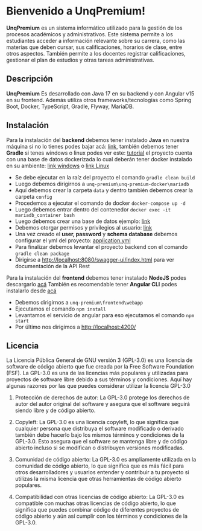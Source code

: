 # Bienvenido a UnqPremium!

**UnqPremium** es un sistema informático utilizado para la gestión de los procesos académicos y administrativos. Este sistema permite a los estudiantes acceder a información relevante sobre su carrera, como las materias que deben cursar, sus calificaciones, horarios de clase, entre otros aspectos. También permite a los docentes registrar calificaciones, gestionar el plan de estudios y otras tareas administrativas.


## Descripción

**UnqPremium** Es desarrollado con Java 17 en su backend y con Angular v15 en su frontend. Además utiliza otros frameworks/tecnologías como Spring Boot, Docker, TypeScript, Gradle, Flyway, MariaDB.

## Instalación

Para la instalación del **backend** debemos tener instalado **Java** en nuestra máquina si no lo tienes podes bajar acá:  [link](https://www.oracle.com/java/technologies/javase/jdk17-archive-downloads.html), también debemos tener **Gradle** si tenes windows o linux podes ver este: [tutorial](https://gradle.org/install/)  el proyecto cuenta con una base de datos dockerizada lo cual deberán tener docker instalado en su ambiente: [link windows](https://docs.docker.com/desktop/install/windows-install/) o [link Linux](https://docs.docker.com/engine/install/ubuntu/)

- Se debe ejecutar en la raíz del proyecto el comando ```gradle clean build```
- Luego debemos dirigirnos a ```unq-premium\unq-premium-docker\mariadb```
- Aquí debemos crear la carpeta ```data``` y dentro también debemos crear la carpeta ```config``` 
- Procedemos a ejecutar el comando de docker ```docker-compose up -d```
- Luego debemos entrar dentro del contenedor ```docker exec -it mariadb_container bash```
- Luego debemos crear una base de datos ejemplo: [link](https://dev.mysql.com/doc/refman/8.0/en/creating-database.html)
- Debemos otorgar permisos y privilegios al usuario: [link](https://dev.mysql.com/blog-archive/how-to-grant-privileges-to-users-in-mysql-80/)
- Una vez creado el **user, password** y **schema database** debemos configurar el yml del proyecto: [application.yml](https://github.com/zolezzi/unq-premium/blob/main/src/main/resources/application.yml)
- Para finalizar debemos levantar el proyecto backend con el comando ```gradle clean package```
-  Dirigirse a [http://localhost:8080/swagger-ui/index.html](http://localhost:8080/swagger-ui/index.html) para ver documentación de la API Rest

Para la instalación del **frontend** debemos tener instalado **NodeJS** podes descargarlo [acá](https://nodejs.org/es/download) También es recomendable tener **Angular CLI** podes instalarlo desde [acá](https://angular.io/cli)

- Debemos dirigirnos a ```unq-premium\frontend\webapp```
- Ejecutamos el comando ```npm install```
- Levantamos el servicio de angular para eso ejecutamos el comando ```npm start```
- Por último nos dirigimos a [http://localhost:4200/](http://localhost:4200/) 

## Licencia

La Licencia Pública General de GNU versión 3 (GPL-3.0) es una licencia de software de código abierto que fue creada por la Free Software Foundation (FSF). La GPL-3.0 es una de las licencias más populares y utilizadas para proyectos de software libre debido a sus términos y condiciones. Aquí hay algunas razones por las que puedes considerar utilizar la licencia GPL-3.0
1.  Protección de derechos de autor: La GPL-3.0 protege los derechos de autor del autor original del software y asegura que el software seguirá siendo libre y de código abierto.
    
2.  Copyleft: La GPL-3.0 es una licencia copyleft, lo que significa que cualquier persona que distribuya el software modificado o derivado también debe hacerlo bajo los mismos términos y condiciones de la GPL-3.0. Esto asegura que el software se mantenga libre y de código abierto incluso si se modifican o distribuyen versiones modificadas.
    
3.  Comunidad de código abierto: La GPL-3.0 es ampliamente utilizada en la comunidad de código abierto, lo que significa que es más fácil para otros desarrolladores y usuarios entender y contribuir a tu proyecto si utilizas la misma licencia que otras herramientas de código abierto populares.
    
4.  Compatibilidad con otras licencias de código abierto: La GPL-3.0 es compatible con muchas otras licencias de código abierto, lo que significa que puedes combinar código de diferentes proyectos de código abierto y aún así cumplir con los términos y condiciones de la GPL-3.0.
